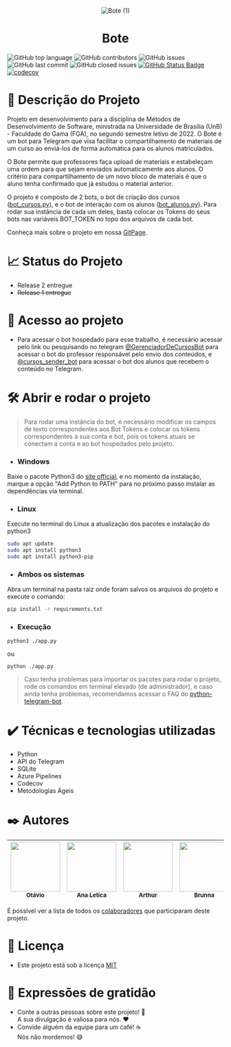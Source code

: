 <div align="center">
 
  ![Bote (1)](https://user-images.githubusercontent.com/98557500/207730448-b865fa5d-c884-4c5b-a800-b694ab4038c2.png)

</div>
<h1 align="center"> Bote </h1>
          
![GitHub top language](https://img.shields.io/github/languages/top/fga-eps-mds/2022-2-Bote?style=flat)
![GitHub contributors](https://img.shields.io/github/contributors/fga-eps-mds/2022-2-Bote?style=flat)
![GitHub issues](https://img.shields.io/github/issues-raw/fga-eps-mds/2022-2-Bote?style=flat)
![GitHub last commit](https://img.shields.io/github/last-commit/fga-eps-mds/2022-2-Bote?style=flat)
![GitHub closed issues](https://img.shields.io/github/issues-closed-raw/fga-eps-mds/2022-2-Bote?style=flat)
[![GitHub Status Badge](https://dev.azure.com/Squad05-Bote/Bote/_apis/build/status/fga-eps-mds.2022-2-Bote%20(2)?branchName=main)](https://dev.azure.com/Squad05-Bote/Bote/_build/latest?definitionId=3&branchName=main&style=for-the-badge)
[![codecov](https://codecov.io/github/fga-eps-mds/2022-2-Bote/branch/main/graph/badge.svg?token=Q3JLLAIH9Q)](https://codecov.io/github/fga-eps-mds/2022-2-Bote)


# 🛶 Descrição do Projeto
Projeto em desenvolvimento para a disciplina de Métodos de Desenvolvimento de Software, ministrada na Universidade de Brasília (UnB) - Faculdade do Gama (FGA), no segundo semestre letivo de 2022. 
O Bote é um bot para Telegram que visa facilitar o compartilhamento de materiais de um curso ao enviá-los de forma automática para os alunos matriculados.
          
O Bote permite que professores faça upload de materiais e estabeleçam uma ordem para que sejam enviados automaticamente aos alunos. O critério para compartilhamento de um novo bloco de materiais é que o aluno tenha confirmado que já estudou o material anterior.

O projeto é composto de 2 bots, o bot de criação dos cursos ([bot_cursos.py](bot_cursos.py)), e o bot de interação com os alunos ([bot_alunos.py](bot_alunos.py)). Para rodar sua instância de cada um deles, basta colocar os Tokens do seus bots nas variáveis BOT_TOKEN no topo dos arquivos de cada bot.

Conheça mais sobre o projeto em nossa [GitPage](https://fga-eps-mds.github.io/2022-2-Bote/#/?id).
          
# 📈 Status do Projeto

- Release 2 entregue
- ~~Release 1 entregue~~

<!--
# :hammer: Funcionalidades do projeto
 
<h4 align="center"> 
    :construction:  em construção  :construction:
</h4>

- `Funcionalidade 1`: descrição da funcionalidade 1
- `Funcionalidade 2`: descrição da funcionalidade 2
- `Funcionalidade 2a`: descrição da funcionalidade 2a relacionada à funcionalidade 2
- `Funcionalidade 3`: descrição da funcionalidade 3
-->     
                  
# 📁 Acesso ao projeto

- Para acessar o bot hospedado para esse trabalho, é necessário acessar pelo link ou pesquisando no telegram [@GerenciadorDeCursosBot](t.me/GerenciadorDeCursosBot) para acessar o bot do professor responsável pelo envio dos conteúdos, e [@cursos_sender_bot](t.me/cursos_sender_bot) para acessar o bot dos alunos que recebem o conteúdo no Telegram.

# 🛠️ Abrir e rodar o projeto
>Para rodar uma instância do bot, é necessário modificar os campos de texto correspondentes aos Bot Tokens e colocar os tokens correspondentes a sua conta e bot, pois os tokens atuais se conectam a conta e ao bot hospedados pelo projeto. 
- ### Windows
Baixe o pacote Python3 do [site official](https://www.python.org/downloads/), e no momento da instalação, marque a opção "Add Python to PATH" para no próximo passo instalar as dependências via terminal.

- ### Linux
Execute no terminal do Linux a atualização dos pacotes e instalação do python3

```bash
sudo apt update
sudo apt install python3
sudo apt install python3-pip
```
- ### Ambos os sistemas
Abra um terminal na pasta raiz onde foram salvos os arquivos do projeto e execute o comando:

```bash
pip install -r requirements.txt
```
- ### Execução
```
python3 ./app.py
```
ou 
```
python ./app.py
```

>Caso tenha problemas para importar os pacotes para rodar o projeto, rode os comandos em terminal elevado (de administrador), e caso ainda tenha problemas, recomendamos acessar o FAQ do [python-telegram-bot](https://github.com/python-telegram-bot/python-telegram-bot/wiki/Frequently-Asked-Questions#why-am-i-getting-importerror-cannot-import-name-xy-from-telegram).
                  
# ✔️ Técnicas e tecnologias utilizadas

- Python
- API do Telegram
- SQLite
- Azure Pipelines
- Codecov
- Metodologias Ágeis
              
# ✒️ Autores
                  
<div align="center">

|  [<img src="https://avatars.githubusercontent.com/u/82895172?v=4" width=115><br><sub>Otávio</sub>](https://github.com/knz13) | [<img src="https://avatars.githubusercontent.com/u/56135971?v=4" width=115><br><sub>Ana Letíca</sub>](https://github.com/analeticiaa) |  [<img src="https://avatars.githubusercontent.com/u/59586312?v=4" width=115><br><sub>Arthur</sub>](https://github.com/arthur-augusto) |  [<img src="https://avatars.githubusercontent.com/u/98557500?v=4" width=115><br><sub>Brunna</sub>](https://github.com/brunna-martins) |  [<img src="https://avatars.githubusercontent.com/u/22137470?v=4" width=115><br><sub>Caetano</sub>](https://github.com/caeslucio) |  [<img src="https://avatars.githubusercontent.com/u/97994511?v=4" width=115><br><sub>Larissa</sub>](https://github.com/larigs) |
| :---: | :---: | :---: | :---: | :---: | :---: |

</div>

É possível ver a lista de todos os [colaboradores](https://github.com/fga-eps-mds/2022-2-Squad05/colaboradores) que participaram deste projeto.

# 📄 Licença

- Este projeto está sob a licença [MIT](https://opensource.org/licenses/MIT)

# 🎁 Expressões de gratidão

- Conte a outras pessoas sobre este projeto! 📢 <br>
A sua divulgação é valiosa para nós. ❤️
- Convide alguém da equipe para um café! ☕ <br>
Nós não mordemos! 😅 
